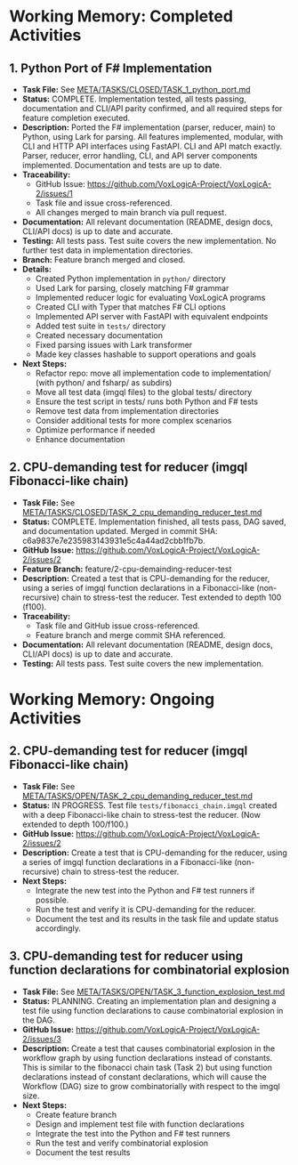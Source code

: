 # Working Memory: Completed Activities

## 1. Python Port of F# Implementation

- **Task File:** See [META/TASKS/CLOSED/TASK_1_python_port.md](TASKS/CLOSED/TASK_1_python_port.md)
- **Status:** COMPLETE. Implementation tested, all tests passing, documentation and CLI/API parity confirmed, and all required steps for feature completion executed.
- **Description:** Ported the F# implementation (parser, reducer, main) to Python, using Lark for parsing. All features implemented, modular, with CLI and HTTP API interfaces using FastAPI. CLI and API match exactly. Parser, reducer, error handling, CLI, and API server components implemented. Documentation and tests are up to date.
- **Traceability:**
  - GitHub Issue: https://github.com/VoxLogicA-Project/VoxLogicA-2/issues/1
  - Task file and issue cross-referenced.
  - All changes merged to main branch via pull request.
- **Documentation:** All relevant documentation (README, design docs, CLI/API docs) is up to date and accurate.
- **Testing:** All tests pass. Test suite covers the new implementation. No further test data in implementation directories.
- **Branch:** Feature branch merged and closed.
- **Details:**
  - Created Python implementation in `python/` directory
  - Used Lark for parsing, closely matching F# grammar
  - Implemented reducer logic for evaluating VoxLogicA programs
  - Created CLI with Typer that matches F# CLI options
  - Implemented API server with FastAPI with equivalent endpoints
  - Added test suite in `tests/` directory
  - Created necessary documentation
  - Fixed parsing issues with Lark transformer
  - Made key classes hashable to support operations and goals
- **Next Steps:**
  - Refactor repo: move all implementation code to implementation/ (with python/ and fsharp/ as subdirs)
  - Move all test data (imgql files) to the global tests/ directory
  - Ensure the test script in tests/ runs both Python and F# tests
  - Remove test data from implementation directories
  - Consider additional tests for more complex scenarios
  - Optimize performance if needed
  - Enhance documentation

## 2. CPU-demanding test for reducer (imgql Fibonacci-like chain)

- **Task File:** See [META/TASKS/CLOSED/TASK_2_cpu_demanding_reducer_test.md](TASKS/CLOSED/TASK_2_cpu_demanding_reducer_test.md)
- **Status:** COMPLETE. Implementation finished, all tests pass, DAG saved, and documentation updated. Merged in commit SHA: c6a9837e7e235983143931e5c4a44ad2cbb1fb7b.
- **GitHub Issue:** https://github.com/VoxLogicA-Project/VoxLogicA-2/issues/2
- **Feature Branch:** feature/2-cpu-demainding-reducer-test
- **Description:** Created a test that is CPU-demanding for the reducer, using a series of imgql function declarations in a Fibonacci-like (non-recursive) chain to stress-test the reducer. Test extended to depth 100 (f100).
- **Traceability:**
  - Task file and GitHub issue cross-referenced.
  - Feature branch and merge commit SHA referenced.
- **Documentation:** All relevant documentation (README, design docs, CLI/API docs) is up to date and accurate.
- **Testing:** All tests pass. Test suite covers the new implementation.

# Working Memory: Ongoing Activities

## 2. CPU-demanding test for reducer (imgql Fibonacci-like chain)

- **Task File:** See [META/TASKS/OPEN/TASK_2_cpu_demanding_reducer_test.md](TASKS/OPEN/TASK_2_cpu_demanding_reducer_test.md)
- **Status:** IN PROGRESS. Test file `tests/fibonacci_chain.imgql` created with a deep Fibonacci-like chain to stress-test the reducer. (Now extended to depth 100/f100.)
- **GitHub Issue:** https://github.com/VoxLogicA-Project/VoxLogicA-2/issues/2
- **Description:** Create a test that is CPU-demanding for the reducer, using a series of imgql function declarations in a Fibonacci-like (non-recursive) chain to stress-test the reducer.
- **Next Steps:**
  - Integrate the new test into the Python and F# test runners if possible.
  - Run the test and verify it is CPU-demanding for the reducer.
  - Document the test and its results in the task file and update status accordingly.

## 3. CPU-demanding test for reducer using function declarations for combinatorial explosion

- **Task File:** See [META/TASKS/OPEN/TASK_3_function_explosion_test.md](TASKS/OPEN/TASK_3_function_explosion_test.md)
- **Status:** PLANNING. Creating an implementation plan and designing a test file using function declarations to cause combinatorial explosion in the DAG.
- **GitHub Issue:** https://github.com/VoxLogicA-Project/VoxLogicA-2/issues/3
- **Description:** Create a test that causes combinatorial explosion in the workflow graph by using function declarations instead of constants. This is similar to the fibonacci chain task (Task 2) but using function declarations instead of constant declarations, which will cause the Workflow (DAG) size to grow combinatorially with respect to the imgql size.
- **Next Steps:**
  - Create feature branch
  - Design and implement test file with function declarations
  - Integrate the test into the Python and F# test runners
  - Run the test and verify combinatorial explosion
  - Document the test results
